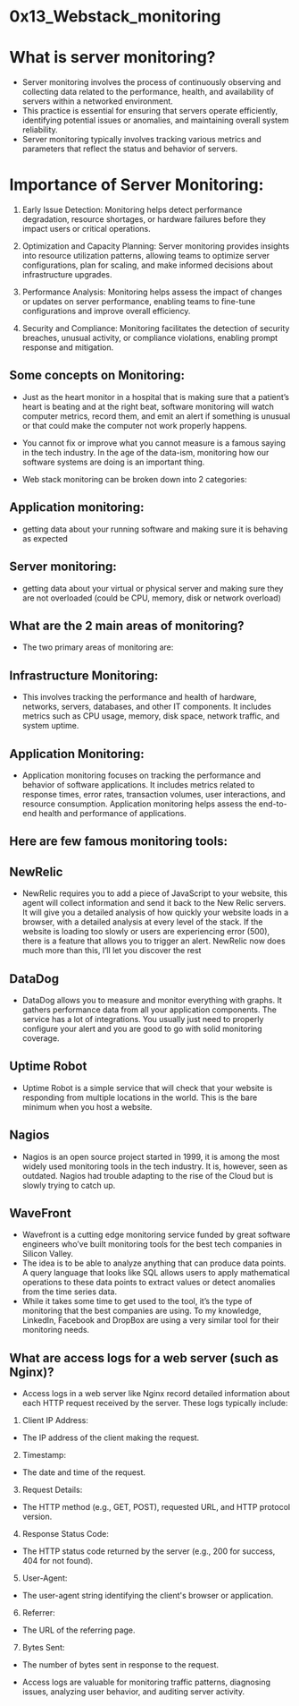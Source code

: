 #  0x13_Webstack_monitoring

# What is server monitoring?

- Server monitoring involves the process of continuously observing and collecting data related to the performance, health, and availability of servers within a networked environment. 
- This practice is essential for ensuring that servers operate efficiently, identifying potential issues or anomalies, and maintaining overall system reliability. 
- Server monitoring typically involves tracking various metrics and parameters that reflect the status and behavior of servers.

# Importance of Server Monitoring:

1. Early Issue Detection: Monitoring helps detect performance degradation, resource shortages, or hardware failures before they impact users or critical operations.

2. Optimization and Capacity Planning: Server monitoring provides insights into resource utilization patterns, allowing teams to optimize server configurations, plan for scaling, and make informed decisions about infrastructure upgrades.

3. Performance Analysis: Monitoring helps assess the impact of changes or updates on server performance, enabling teams to fine-tune configurations and improve overall efficiency.

4. Security and Compliance: Monitoring facilitates the detection of security breaches, unusual activity, or compliance violations, enabling prompt response and mitigation.

## Some concepts on Monitoring:

- Just as the heart monitor in a hospital that is making sure that a patient’s heart is beating and at the right beat, software monitoring will watch computer metrics, record them, and emit an alert if something is unusual or that could make the computer not work properly happens.

- You cannot fix or improve what you cannot measure is a famous saying in the tech industry. In the age of the data-ism, monitoring how our software systems are doing is an important thing.

- Web stack monitoring can be broken down into 2 categories:

## Application monitoring:

- getting data about your running software and making sure it is behaving as expected

## Server monitoring:

-  getting data about your virtual or physical server and making sure they are not overloaded (could be CPU, memory, disk or network overload)

## What are the 2 main areas of monitoring?
- The two primary areas of monitoring are:

## Infrastructure Monitoring:

- This involves tracking the performance and health of hardware, networks, servers, databases, and other IT components. It includes metrics such as CPU usage, memory, disk space, network traffic, and system uptime.

## Application Monitoring:

- Application monitoring focuses on tracking the performance and behavior of software applications. It includes metrics related to response times, error rates, transaction volumes, user interactions, and resource consumption. Application monitoring helps assess the end-to-end health and performance of applications.

## Here are few famous monitoring tools:

## NewRelic

- NewRelic requires you to add a piece of JavaScript to your website, this agent will collect information and send it back to the New Relic servers. It will give you a detailed analysis of how quickly your website loads in a browser, with a detailed analysis at every level of the stack. If the website is loading too slowly or users are experiencing error (500), there is a feature that allows you to trigger an alert. NewRelic now does much more than this, I’ll let you discover the rest

## DataDog

- DataDog allows you to measure and monitor everything with graphs. It gathers performance data from all your application components. The service has a lot of integrations. You usually just need to properly configure your alert and you are good to go with solid monitoring coverage.

## Uptime Robot

- Uptime Robot is a simple service that will check that your website is responding from multiple locations in the world. This is the bare minimum when you host a website.

## Nagios

- Nagios is an open source project started in 1999, it is among the most widely used monitoring tools in the tech industry. It is, however, seen as outdated. Nagios had trouble adapting to the rise of the Cloud but is slowly trying to catch up.

## WaveFront

- Wavefront is a cutting edge monitoring service funded by great software engineers who’ve built monitoring tools for the best tech companies in Silicon Valley. 
- The idea is to be able to analyze anything that can produce data points. A query language that looks like SQL allows users to apply mathematical operations to these data points to extract values or detect anomalies from the time series data. 
- While it takes some time to get used to the tool, it’s the type of monitoring that the best companies are using. To my knowledge, LinkedIn, Facebook and DropBox are using a very similar tool for their monitoring needs.

## What are access logs for a web server (such as Nginx)?

- Access logs in a web server like Nginx record detailed information about each HTTP request received by the server. These logs typically include:

1. Client IP Address:

-  The IP address of the client making the request.

2. Timestamp:

- The date and time of the request.

3. Request Details: 

- The HTTP method (e.g., GET, POST), requested URL, and HTTP protocol version.

4. Response Status Code:

- The HTTP status code returned by the server (e.g., 200 for success, 404 for not found).

5. User-Agent:

- The user-agent string identifying the client's browser or application.

6. Referrer:

- The URL of the referring page.

7. Bytes Sent:

- The number of bytes sent in response to the request.

- Access logs are valuable for monitoring traffic patterns, diagnosing issues, analyzing user behavior, and auditing server activity.